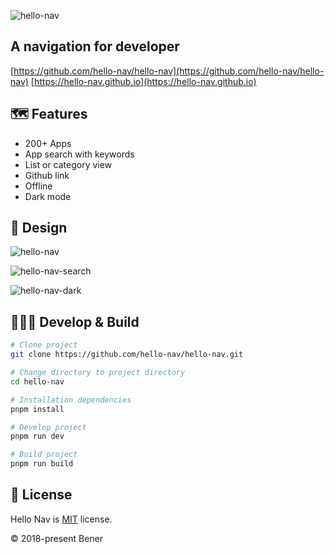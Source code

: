 ![hello-nav](https://socialify.git.ci/heroor/hello-nav/image?description=1&descriptionEditable=A%20navigation%20for%20developer&font=Raleway&logo=https%3A%2F%2Fgithub.com%2Fhello-nav%2Fhello-nav%2Fblob%2Fmaster%2Fpublic%2Ffavicon%2Ffavicon-512.png%3Fraw%3Dtrue&pattern=Plus&theme=Light)

## A navigation for developer

[https://github.com/hello-nav/hello-nav](https://github.com/hello-nav/hello-nav)
[https://hello-nav.github.io](https://hello-nav.github.io)

## 🗺 Features

- 200+ Apps
- App search with keywords
- List or category view
- Github link
- Offline
- Dark mode

## 🎨 Design

![hello-nav](./doc/images/hello-nav.png)

![hello-nav-search](./doc/images/hello-nav-search.png)

![hello-nav-dark](./doc/images/hello-nav-dark.png)

## 👩🏻‍💻 Develop & Build

```bash
# Clone project
git clone https://github.com/hello-nav/hello-nav.git

# Change directory to project directory
cd hello-nav

# Installation dependencies
pnpm install

# Develop project
pnpm run dev
```

```bash
# Build project
pnpm run build
```

## 📄 License

Hello Nav is [MIT](https://github.com/hello-nav/hello-nav/blob/master/LICENSE) license.

© 2018-present Bener

